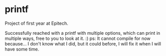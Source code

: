 # printf

Project of first year at Epitech.

Successfully reached with a printf with multiple options, which can print in multiple ways, free to you to look at it. :)
ps: It cannot compile for now because... I don't know what I did, but it could before, I will fix it when I will have some time.
